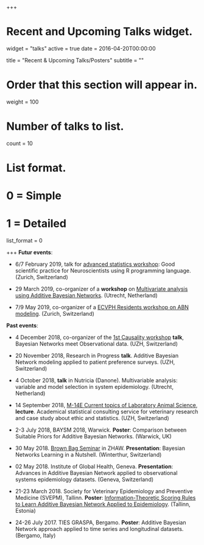 +++
# Recent and Upcoming Talks widget.
widget = "talks"
active = true
date = 2016-04-20T00:00:00

title = "Recent & Upcoming Talks/Posters"
subtitle = ""

# Order that this section will appear in.
weight = 100

# Number of talks to list.
count = 10

# List format.
#   0 = Simple
#   1 = Detailed
list_format = 0

+++
**Futur events**:

- 6/7 February 2019, talk for [advanced statistics workshop](https://adv-stat.com/): Good scientific practice for Neuroscientists using R programming language. (Zurich, Switzerland)

- 29 March 2019, co-organizer of a **workshop** on [Multivariate analysis using Additive Bayesian Networks](https://gilleskratzer.github.io/SVEPM2019/). (Utrecht, Netherland)

- 7/9 May 2019, co-organizer of a [ECVPH Residents workshop on ABN modeling](https://ecvph.org/meetings-events/ecvph-residents-workshop-abn-modeling). (Zurich, Switzerland)

**Past events**:

- 4 December 2018, co-organizer of the [1st Causality workshop](https://bsick.github.io/causality_workshop/) **talk**, Bayesian Networks meet Observational data. (UZH, Switzerland)

- 20 November 2018, Research in Progress **talk**. Additive Bayesian Network modeling applied to patient preference surveys. (UZH, Switzerland)


- 4 October 2018, **talk** in Nutricia (Danone). Multivariable analysis: variable and model selection in system epidemiology. (Utrecht, Netherland)

- 14 September 2018, [M-14E Current topics of Laboratory Animal Science](https://www.ltk.uzh.ch/en/teaching-and-training/ltk-module-14e.html), **lecture**. Academical statistical consulting service for veterinary research and case study about ethic and statistics. (UZH, Switzerland)

- 2-3 July 2018, BAYSM 2018, Warwick. **Poster**: Comparison between Suitable Priors for Additive Bayesian Networks. (Warwick, UK)

- 30 May 2018. [Brown Bag Seminar](https://tensorchiefs.github.io/bbs/) in ZHAW. **Presentation**: Bayesian Networks Learning in a Nutshell. (Winterthur, Switzerland)

- 02 May 2018. Institute of Global Health, Geneva. **Presentation**: Advances in Additive Bayesian Network applied to observational systems epidemiology datasets. (Geneva, Switzerland)

- 21-23 March 2018. Society for Veterinary Epidemiology and Preventive Medicine (SVEPM), Tallinn. **Poster**: [Information-Theoretic Scoring Rules to Learn Additive Bayesian Network Applied to Epidemiology](http://www.svepm.org.uk/f-Download-d-file.html?id=1456). (Tallinn, Estonia) 

- 24-26 July 2017. TIES GRASPA, Bergamo. **Poster**: Additive Bayesian Network approach applied to time series and longitudinal datasets. (Bergamo, Italy)